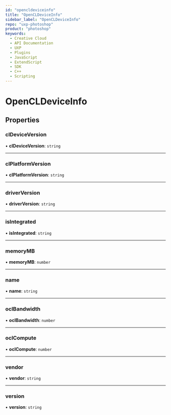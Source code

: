```yaml
---
id: "opencldeviceinfo"
title: "OpenCLDeviceInfo"
sidebar_label: "OpenCLDeviceInfo"
repo: "uxp-photoshop"
product: "photoshop"
keywords:
  - Creative Cloud
  - API Documentation
  - UXP
  - Plugins
  - JavaScript
  - ExtendScript
  - SDK
  - C++
  - Scripting
---
```


# OpenCLDeviceInfo

## Properties

### clDeviceVersion

• **clDeviceVersion**: `string`

___

### clPlatformVersion

• **clPlatformVersion**: `string`

___

### driverVersion

• **driverVersion**: `string`

___

### isIntegrated

• **isIntegrated**: `string`

___

### memoryMB

• **memoryMB**: `number`

___

### name

• **name**: `string`

___

### oclBandwidth

• **oclBandwidth**: `number`

___

### oclCompute

• **oclCompute**: `number`

___

### vendor

• **vendor**: `string`

___

### version

• **version**: `string`
